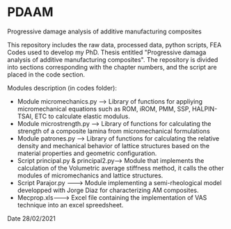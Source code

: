 # PDAAM
Progressive damage analysis of additive manufacturing composites

This repository includes the raw data, processed data, python scripts, FEA Codes used to develop my PhD. Thesis entitled "Progressive damaga analysis of additive manufacturing composites". The repository is divided into sections corresponding with the chapter numbers, and the script are placed in the code section.

Modules description (in codes folder): 

* Module micromechanics.py --> Library of functions for appliying micromechanical equations such as ROM, iROM, PMM, SSP, HALPIN-TSAI, ETC to calculate elastic modulus.
* Module microstrength.py --> Library of functions for calculating the strength of a composite lamina from micromechanical formulations
* Module patrones.py --> Library of functions for calculating the relative density and mechanical behavior of lattice structures based on the material properties and geometric configuration. 
* Script principal.py & principal2.py--> Module that implements the calculation of the Volumetric average stiffness method, it calls the other modules of micromechanics and lattice structures. 
* Script Parajor.py ---> Module implementing a semi-rheological model developped with Jorge Diaz for characterizing AM composites. 
* Mecprop.xls---> Excel file containing the implementation of VAS technique into an excel spreedsheet. 






Date 28/02/2021
